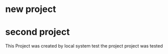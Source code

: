 # new project
# second project
This Project was created by local system
test the project
project was tested

